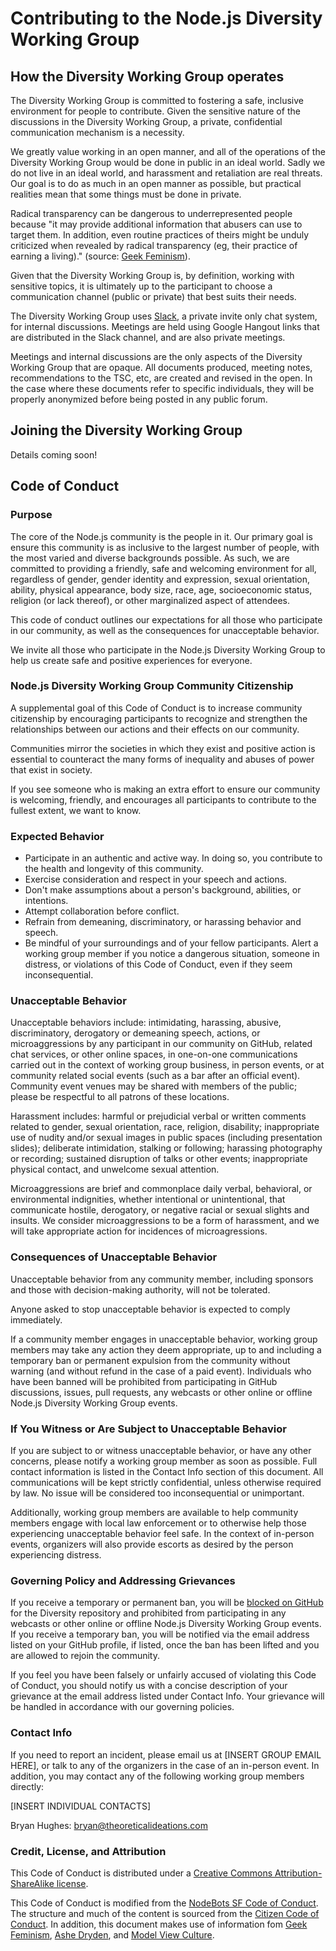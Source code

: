 # Contributing to the Node.js Diversity Working Group

## How the Diversity Working Group operates

The Diversity Working Group is committed to fostering a safe, inclusive environment for people to contribute. Given the sensitive nature of the discussions in the Diversity Working Group, a private, confidential communication mechanism is a necessity.

We greatly value working in an open manner, and all of the operations of the Diversity Working Group would be done in public in an ideal world. Sadly we do not live in an ideal world, and harassment and retaliation are real threats. Our goal is to do as much in an open manner as possible, but practical realities mean that some things must be done in private.

Radical transparency can be dangerous to underrepresented people because "it may provide additional information that abusers can use to target them. In addition, even routine practices of theirs might be unduly criticized when revealed by radical transparency (eg, their practice of earning a living)." (source: [Geek Feminism](http://geekfeminism.wikia.com/wiki/Radical_transparency)).

Given that the Diversity Working Group is, by definition, working with sensitive topics, it is ultimately up to the participant to choose a communication channel (public or private) that best suits their needs.

The Diversity Working Group uses [Slack](https://node-diversity-wg.slack.com), a private invite only chat system, for internal discussions. Meetings are held using Google Hangout links that are distributed in the Slack channel, and are also private meetings.

Meetings and internal discussions are the only aspects of the Diversity Working Group that are opaque. All documents produced, meeting notes, recommendations to the TSC, etc, are created and revised in the open. In the case where these documents refer to specific individuals, they will be properly anonymized before being posted in any public forum.

## Joining the Diversity Working Group

Details coming soon!

## Code of Conduct

### Purpose

The core of the Node.js community is the people in it. Our primary goal is ensure this community is as inclusive to the largest number of people, with the most varied and diverse backgrounds possible. As such, we are committed to providing a friendly, safe and welcoming environment for all, regardless of gender, gender identity and expression, sexual orientation, ability, physical appearance, body size, race, age, socioeconomic status, religion (or lack thereof), or other marginalized aspect of attendees.

This code of conduct outlines our expectations for all those who participate in our community, as well as the consequences for unacceptable behavior.

We invite all those who participate in the Node.js Diversity Working Group to help us create safe and positive experiences for everyone.

### Node.js Diversity Working Group Community Citizenship

A supplemental goal of this Code of Conduct is to increase community citizenship by encouraging participants to recognize and strengthen the relationships between our actions and their effects on our community.

Communities mirror the societies in which they exist and positive action is essential to counteract the many forms of inequality and abuses of power that exist in society.

If you see someone who is making an extra effort to ensure our community is welcoming, friendly, and encourages all participants to contribute to the fullest extent, we want to know.

### Expected Behavior

* Participate in an authentic and active way. In doing so, you contribute to the health and longevity of this community.
* Exercise consideration and respect in your speech and actions.
* Don't make assumptions about a person's background, abilities, or intentions.
* Attempt collaboration before conflict.
* Refrain from demeaning, discriminatory, or harassing behavior and speech.
* Be mindful of your surroundings and of your fellow participants. Alert a working group member if you notice a dangerous situation, someone in distress, or violations of this Code of Conduct, even if they seem inconsequential.

### Unacceptable Behavior

Unacceptable behaviors include: intimidating, harassing, abusive, discriminatory, derogatory or demeaning speech, actions, or microaggressions by any participant in our community on GitHub, related chat services, or other online spaces, in one-on-one communications carried out in the context of working group business, in person events, or at community related social events (such as a bar after an official event). Community event venues may be shared with members of the public; please be respectful to all patrons of these locations.

Harassment includes: harmful or prejudicial verbal or written comments related to gender, sexual orientation, race, religion, disability; inappropriate use of nudity and/or sexual images in public spaces (including presentation slides); deliberate intimidation, stalking or following; harassing photography or recording; sustained disruption of talks or other events; inappropriate physical contact, and unwelcome sexual attention.

Microaggressions are brief and commonplace daily verbal, behavioral, or environmental indignities, whether intentional or unintentional, that communicate hostile, derogatory, or negative racial or sexual slights and insults. We consider microaggressions to be a form of harassment, and we will take appropriate action for incidences of microagressions.

### Consequences of Unacceptable Behavior

Unacceptable behavior from any community member, including sponsors and those with decision-making authority, will not be tolerated.

Anyone asked to stop unacceptable behavior is expected to comply immediately.

If a community member engages in unacceptable behavior, working group members may take any action they deem appropriate, up to and including a temporary ban or permanent expulsion from the community without warning (and without refund in the case of a paid event). Individuals who have been banned will be prohibited from participating in GitHub discussions, issues, pull requests, any webcasts or other online or offline Node.js Diversity Working Group events.

### If You Witness or Are Subject to Unacceptable Behavior

If you are subject to or witness unacceptable behavior, or have any other concerns, please notify a working group member as soon as possible. Full contact information is listed in the Contact Info section of this document. All communications will be kept strictly confidential, unless otherwise required by law. No issue will be considered too inconsequential or unimportant.

Additionally, working group members are available to help community members engage with local law enforcement or to otherwise help those experiencing unacceptable behavior feel safe. In the context of in-person events, organizers will also provide escorts as desired by the person experiencing distress.

### Governing Policy and Addressing Grievances

If you receive a temporary or permanent ban, you will be [blocked on GitHub](https://help.github.com/articles/blocking-a-user/) for the Diversity repository and prohibited from participating in any webcasts or other online or offline Node.js Diversity Working Group events. If you receive a temporary ban, you will be notified via the email address listed on your GitHub profile, if listed, once the ban has been lifted and you are allowed to rejoin the community.

If you feel you have been falsely or unfairly accused of violating this Code of Conduct, you should notify us with a concise description of your grievance at the email address listed under Contact Info. Your grievance will be handled in accordance with our governing policies.

### Contact Info

If you need to report an incident, please email us at [INSERT GROUP EMAIL HERE], or talk to any of the organizers in the case of an in-person event. In addition, you may contact any of the following working group members directly:

[INSERT INDIVIDUAL CONTACTS]

Bryan Hughes: bryan@theoreticalideations.com

### Credit, License, and Attribution

This Code of Conduct is distributed under a [Creative Commons Attribution-ShareAlike license](http://creativecommons.org/licenses/by-sa/3.0/).

This Code of Conduct is modified from the [NodeBots SF Code of Conduct](https://github.com/nodebots/sf/blob/master/coc.md). The structure and much of the content is sourced from the [Citizen Code of Conduct](http://citizencodeofconduct.org/). In addition, this document makes use of information fom [Geek Feminism](http://geekfeminism.wikia.com/wiki/Conference_anti-harassment/Policy), [Ashe Dryden](http://www.ashedryden.com/blog/codes-of-conduct-101-faq), and [Model View Culture](https://modelviewculture.com/issues/events).

